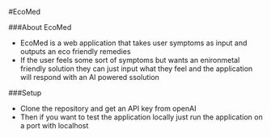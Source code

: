 #EcoMed

###About EcoMed
- EcoMed is a web application that takes user symptoms as input and outputs an eco friendly remedies
- If the user feels some sort of symptoms but wants an enironmetal friendly solution they can just input what they feel and the application will respond with an AI powered ssolution

###Setup
- Clone the repository and get an API key from openAI
- Then if you want to test the application locally just run the application on a port with localhost
